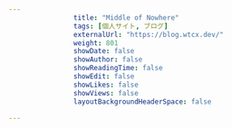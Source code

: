 ```yaml
---
                title: "Middle of Nowhere"
                tags: [個人サイト, ブログ]
                externalUrl: "https://blog.wtcx.dev/"
                weight: 801
                showDate: false
                showAuthor: false
                showReadingTime: false
                showEdit: false
                showLikes: false
                showViews: false
                layoutBackgroundHeaderSpace: false
                
---
```


